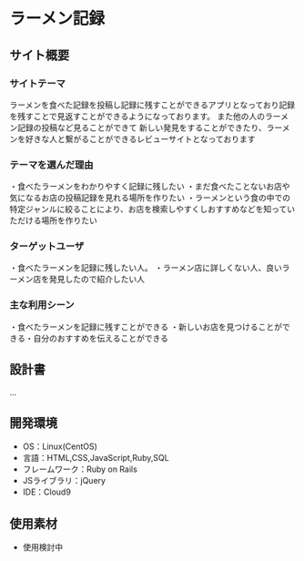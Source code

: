 # ラーメン記録

## サイト概要
### サイトテーマ
ラーメンを食べた記録を投稿し記録に残すことができるアプリとなっており記録を残すことで見返すことができるようになっております。
また他の人のラーメン記録の投稿など見ることができて
新しい発見をすることができたり、ラーメンを好きな人と繋がることができるレビューサイトとなっております

### テーマを選んだ理由
・食べたラーメンをわかりやすく記録に残したい
・まだ食べたことないお店や気になるお店の投稿記録を見れる場所を作りたい
・ラーメンという食の中での特定ジャンルに絞ることにより、お店を検索しやすくしおすすめなどを知っていただける場所を作りたい
### ターゲットユーザ
・食べたラーメンを記録に残したい人。
・ラーメン店に詳しくない人、良いラーメン店を発見したので紹介したい人
### 主な利用シーン
・食べたラーメンを記録に残すことができる
・新しいお店を見つけることができる・自分のおすすめを伝えることができる

## 設計書
...

## 開発環境
- OS：Linux(CentOS)
- 言語：HTML,CSS,JavaScript,Ruby,SQL
- フレームワーク：Ruby on Rails
- JSライブラリ：jQuery
- IDE：Cloud9

## 使用素材
- 使用検討中